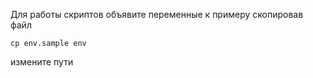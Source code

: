 Для работы скриптов объявите переменные к примеру скопировав файл

```
cp env.sample env
```

измените пути
